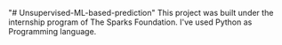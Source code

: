 "# Unsupervised-ML-based-prediction" 
This project was built under the internship program of The Sparks Foundation. I've used Python as Programming language.
